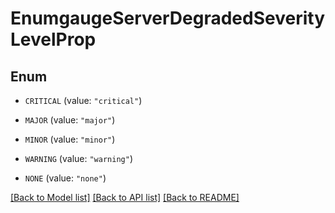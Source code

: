 # EnumgaugeServerDegradedSeverityLevelProp

## Enum


* `CRITICAL` (value: `"critical"`)

* `MAJOR` (value: `"major"`)

* `MINOR` (value: `"minor"`)

* `WARNING` (value: `"warning"`)

* `NONE` (value: `"none"`)


[[Back to Model list]](../README.md#documentation-for-models) [[Back to API list]](../README.md#documentation-for-api-endpoints) [[Back to README]](../README.md)



